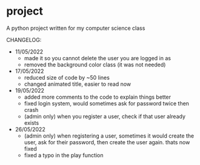 # project

A python project written for my computer science class

CHANGELOG:
  - 11/05/2022
     - made it so you cannot delete the user you are logged in as
     - removed the background color class (it was not needed)
  - 17/05/2022
     - reduced size of code by ~50 lines
     - changed animated title, easier to read now
  - 19/05/2022
     - added more comments to the code to explain things better
     - fixed login system, would sometimes ask for password twice then crash
     - (admin only) when you register a user, check if that user already exists
  - 26/05/2022
     - (admin only) when registering a user, sometimes it would create the user, ask for their password, then create the user again. thats now fixed
     - fixed a typo in the play function
